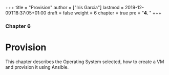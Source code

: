 +++
title = "Provision"
author = ["Iris Garcia"]
lastmod = 2019-12-09T18:37:05+01:00
draft = false
weight = 6
chapter = true
pre = "<b>4. </b>"
+++

<h3> Chapter 6 </h3>
<h1>Provision</h1>

This chapter describes the Operating System selected, how to create a VM and provision it using
Ansible.
